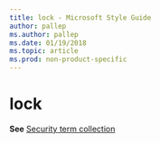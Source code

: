 ```yaml
---
title: lock - Microsoft Style Guide
author: pallep
ms.author: pallep
ms.date: 01/19/2018
ms.topic: article
ms.prod: non-product-specific
---
```


# lock

**See** [Security term collection](~/a-z-word-list-term-collections/term-collections/security-terms.md)
